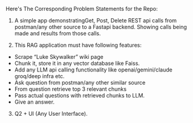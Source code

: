 Here's The Corresponding Problem Statements for the Repo:

1. A simple app demonstratingGet, Post, Delete REST api calls from postman/any other source to a Fastapi backend. Showing calls being made and results from those calls.

2. This RAG application must have following features:

- Scrape “Luke Skywalker” wiki page
- Chunk it, store it in any vector database like Faiss.
- Add any LLM api calling functionality like openai/gemini/claude groq/deep infra etc.
- Ask question from postman/any other similar source
- From question retrieve top 3 relevant chunks
- Pass actual questions with retrieved chunks to LLM.
- Give an answer.

3. Q2 + UI (Any User Interface).
